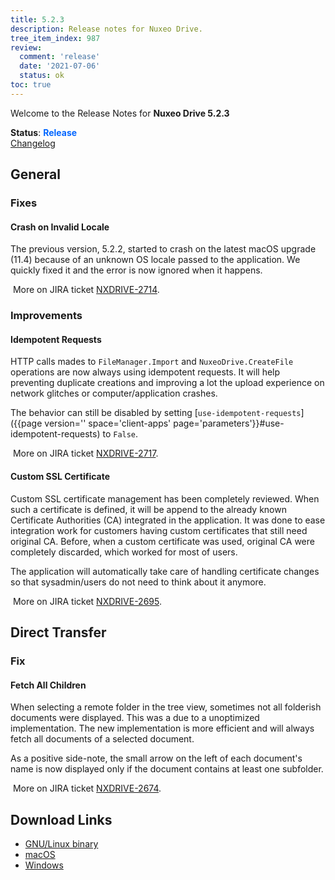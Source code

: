 ```yaml
---
title: 5.2.3
description: Release notes for Nuxeo Drive.
tree_item_index: 987
review:
  comment: 'release'
  date: '2021-07-06'
  status: ok
toc: true
---
```


Welcome to the Release Notes for **Nuxeo Drive 5.2.3**

**Status**: <font color="#0066ff">**Release**</font> </br>
<i class="fa fa-long-arrow-right" aria-hidden="true"></i> [Changelog](https://github.com/nuxeo/nuxeo-drive/blob/master/docs/changes/5.2.3.md)

## General

### Fixes

#### Crash on Invalid Locale

The previous version, 5.2.2, started to crash on the latest macOS upgrade (11.4) because of an unknown OS locale passed to the application. We quickly fixed it and the error is now ignored when it happens.

<i class="fa fa-long-arrow-right" aria-hidden="true"></i>&nbsp;More on JIRA ticket [NXDRIVE-2714](https://jira.nuxeo.com/browse/NXDRIVE-2714).

### Improvements

#### Idempotent Requests

HTTP calls mades to `FileManager.Import` and `NuxeoDrive.CreateFile` operations are now always using idempotent requests. It will help preventing duplicate creations and improving a lot the upload experience on network glitches or computer/application crashes.

The behavior can still be disabled by setting [`use-idempotent-requests`]({{page version='' space='client-apps' page='parameters'}}#use-idempotent-requests) to `False`.

<i class="fa fa-long-arrow-right" aria-hidden="true"></i>&nbsp;More on JIRA ticket [NXDRIVE-2717](https://jira.nuxeo.com/browse/NXDRIVE-2717).

#### Custom SSL Certificate

Custom SSL certificate management has been completely reviewed. When such a certificate is defined, it will be append to the already known Certificate Authorities (CA) integrated in the application. It was done to ease integration work for customers having custom certificates that still need original CA. Before, when a custom certificate was used, original CA were completely discarded, which worked for most of users.

The application will automatically take care of handling certificate changes so that sysadmin/users do not need to think about it anymore.

<i class="fa fa-long-arrow-right" aria-hidden="true"></i>&nbsp;More on JIRA ticket [NXDRIVE-2695](https://jira.nuxeo.com/browse/NXDRIVE-2695).

## Direct Transfer

### Fix

#### Fetch All Children

When selecting a remote folder in the tree view, sometimes not all folderish documents were displayed. This was a due to a unoptimized implementation.
The new implementation is more efficient and will always fetch all documents of a selected document.

As a positive side-note, the small arrow on the left of each document's name is now displayed only if the document contains at least one subfolder.

<i class="fa fa-long-arrow-right" aria-hidden="true"></i>&nbsp;More on JIRA ticket [NXDRIVE-2674](https://jira.nuxeo.com/browse/NXDRIVE-2674).


## Download Links

- [GNU/Linux binary](https://community.nuxeo.com/static/drive-updates/release/nuxeo-drive-5.2.3-x86_64.AppImage)
- [macOS](https://community.nuxeo.com/static/drive-updates/release/nuxeo-drive-5.2.3.dmg)
- [Windows](https://community.nuxeo.com/static/drive-updates/release/nuxeo-drive-5.2.3.exe)

